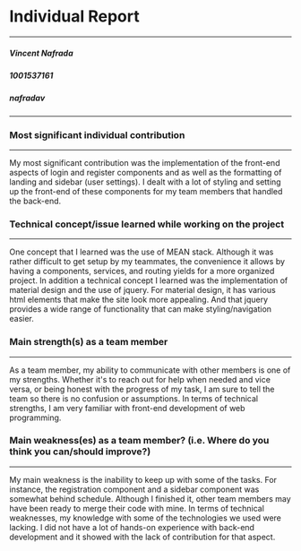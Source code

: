 # Individual Report
---
##### Vincent Nafrada
##### 1001537161
##### nafradav
---


### Most significant individual contribution
___
My most significant contribution was the implementation of the front-end aspects of login and register components and as well as the formatting of landing and sidebar (user settings). I dealt with a lot of styling and setting up the front-end of these components for my team members that handled the back-end. 

### Technical concept/issue learned while working on the project
___
One concept that I learned was the use of MEAN stack. Although it was rather difficult to get setup by my teammates, the convenience it allows by having a components, services, and routing yields for a more organized project. In addition a technical concept I learned was the implementation of material design and the use of jquery. For material design, it has various html elements that make the site look more appealing. And that jquery provides a wide range of functionality that can make styling/navigation easier. 

### Main strength(s) as a team member
___
As a team member, my ability to communicate with other members is one of my strengths. Whether it's to reach out for help when needed and vice versa, or being honest with the progress of my task, I am sure to tell the team so there is no confusion or assumptions. In terms of technical strengths, I am very familiar with front-end development of web programming. 

### Main weakness(es) as a team member? (i.e. Where do you think you can/should improve?)
___
My main weakness is the inability to keep up with some of the tasks. For instance, the registration component and a sidebar component was somewhat behind schedule. Although I finished it, other team members may have been ready to merge their code with mine. In terms of technical weaknesses, my knowledge with some of the technologies we used were lacking. I did not have a lot of hands-on experience with back-end development and it showed with the lack of contribution for that aspect. 
